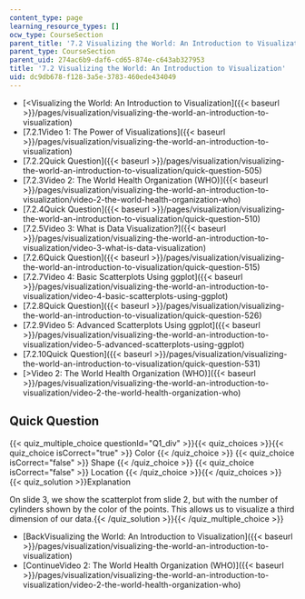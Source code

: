 ```yaml
---
content_type: page
learning_resource_types: []
ocw_type: CourseSection
parent_title: '7.2 Visualizing the World: An Introduction to Visualization'
parent_type: CourseSection
parent_uid: 274ac6b9-daf6-cd65-874e-c643ab327953
title: '7.2 Visualizing the World: An Introduction to Visualization'
uid: dc9db678-f128-3a5e-3783-460ede434049
---
```


*   [\<Visualizing the World: An Introduction to Visualization]({{< baseurl >}}/pages/visualization/visualizing-the-world-an-introduction-to-visualization)
*   [7.2.1Video 1: The Power of Visualizations]({{< baseurl >}}/pages/visualization/visualizing-the-world-an-introduction-to-visualization)
*   [7.2.2Quick Question]({{< baseurl >}}/pages/visualization/visualizing-the-world-an-introduction-to-visualization/quick-question-505)
*   [7.2.3Video 2: The World Health Organization (WHO)]({{< baseurl >}}/pages/visualization/visualizing-the-world-an-introduction-to-visualization/video-2-the-world-health-organization-who)
*   [7.2.4Quick Question]({{< baseurl >}}/pages/visualization/visualizing-the-world-an-introduction-to-visualization/quick-question-510)
*   [7.2.5Video 3: What is Data Visualization?]({{< baseurl >}}/pages/visualization/visualizing-the-world-an-introduction-to-visualization/video-3-what-is-data-visualization)
*   [7.2.6Quick Question]({{< baseurl >}}/pages/visualization/visualizing-the-world-an-introduction-to-visualization/quick-question-515)
*   [7.2.7Video 4: Basic Scatterplots Using ggplot]({{< baseurl >}}/pages/visualization/visualizing-the-world-an-introduction-to-visualization/video-4-basic-scatterplots-using-ggplot)
*   [7.2.8Quick Question]({{< baseurl >}}/pages/visualization/visualizing-the-world-an-introduction-to-visualization/quick-question-526)
*   [7.2.9Video 5: Advanced Scatterplots Using ggplot]({{< baseurl >}}/pages/visualization/visualizing-the-world-an-introduction-to-visualization/video-5-advanced-scatterplots-using-ggplot)
*   [7.2.10Quick Question]({{< baseurl >}}/pages/visualization/visualizing-the-world-an-introduction-to-visualization/quick-question-531)
*   [\>Video 2: The World Health Organization (WHO)]({{< baseurl >}}/pages/visualization/visualizing-the-world-an-introduction-to-visualization/video-2-the-world-health-organization-who)

Quick Question
--------------

{{< quiz_multiple_choice questionId="Q1_div" >}}{{< quiz_choices >}}{{< quiz_choice isCorrect="true" >}}&nbsp;Color&nbsp;{{< /quiz_choice >}}
{{< quiz_choice isCorrect="false" >}}&nbsp;Shape&nbsp;{{< /quiz_choice >}}
{{< quiz_choice isCorrect="false" >}}&nbsp;Location&nbsp;{{< /quiz_choice >}}{{< /quiz_choices >}}
{{< quiz_solution >}}Explanation

On slide 3, we show the scatterplot from slide 2, but with the number of cylinders shown by the color of the points. This allows us to visualize a third dimension of our data.{{< /quiz_solution >}}{{< /quiz_multiple_choice >}}

*   [BackVisualizing the World: An Introduction to Visualization]({{< baseurl >}}/pages/visualization/visualizing-the-world-an-introduction-to-visualization)
*   [ContinueVideo 2: The World Health Organization (WHO)]({{< baseurl >}}/pages/visualization/visualizing-the-world-an-introduction-to-visualization/video-2-the-world-health-organization-who)